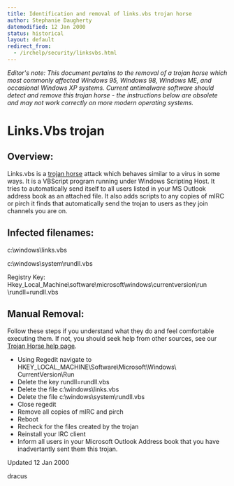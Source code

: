 ```yaml
---
title: Identification and removal of links.vbs trojan horse
author: Stephanie Daugherty
datemodified: 12 Jan 2000
status: historical
layout: default
redirect_from:
  - /irchelp/security/linksvbs.html
---
```


*Editor's note: This document pertains to the removal of a trojan horse which most commonly affected Windows 95, Windows 98, Windows ME, and occasional Windows XP systems. Current antimalware software should detect and remove this trojan horse - the instructions below are obsolete and may not work correctly on more modern operating systems.*


# Links.Vbs trojan

## Overview:

Links.vbs is a [trojan horse](trojan.html) attack which behaves similar to a
virus in some ways. It is a VBScript program running under Windows Scripting
Host. It tries to automatically send itself to all users listed in your MS
Outlook address book as an attached file. It also adds scripts to any copies
of mIRC or pirch it finds that automatically send the trojan to users as they
join channels you are on.

## Infected filenames:

c:\windows\links.vbs

c:\windows\system\rundll.vbs

Registry Key: Hkey_Local_Machine\software\microsoft\windows\currentversion\run
\rundll=rundll.vbs

## Manual Removal:

Follow these steps if you understand what they do and feel comfortable
executing them. If not, you should seek help from other sources, see our
[Trojan Horse help page](trojan.html).

  * Using Regedit navigate to HKEY_LOCAL_MACHINE\Software\Microsoft\Windows\ CurrentVersion\Run
  * Delete the key rundll=rundll.vbs
  * Delete the file c:\windows\links.vbs
  * Delete the file c:\windows\system\rundll.vbs
  * Close regedit
  * Remove all copies of mIRC and pirch
  * Reboot
  * Recheck for the files created by the trojan
  * Reinstall your IRC client
  * Inform all users in your Microsoft Outlook Address book that you have inadvertantly sent them this trojan.

Updated 12 Jan 2000

dracus

